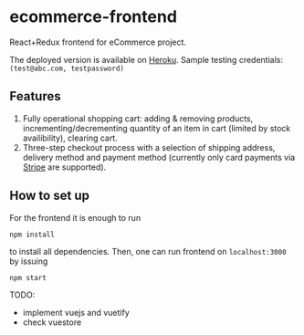 # ecommerce-frontend
React+Redux frontend for eCommerce project. 

The deployed version is available on [Heroku](https://ecommerce-frontend-react.herokuapp.com/). Sample testing credentials: `(test@abc.com, testpassword)`

Features
--------
1. Fully operational shopping cart: adding & removing products, incrementing/decrementing quantity of an item in cart (limited by stock availibility), clearing cart.
2. Three-step checkout process with a selection of shipping address, delivery method and payment method (currently only card payments via [Stripe](https://stripe.com/) are supported).

## How to set up

For the frontend it is enough to run

`npm install`

to install all dependencies. Then, one can run frontend on `localhost:3000` by issuing

`npm start`

TODO:
- implement vuejs and vuetify
- check vuestore
